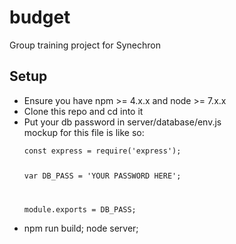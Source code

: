 # budget
Group training project for Synechron

<h2>Setup</h2>
<ul>
<li>Ensure you have npm >= 4.x.x and node >= 7.x.x</li>
<li>Clone this repo and cd into it</li>
<li>Put your db password in server/database/env.js</li>
mockup for this file is like so: <br>
<code>
const express = require('express');

var DB_PASS = 'YOUR PASSWORD HERE';

module.exports = DB_PASS;
</code>
<li>npm run build; node server;</li>
</ul>
